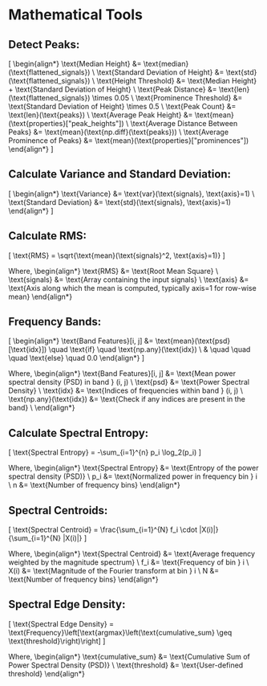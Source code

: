 # Mathematical Tools

## Detect Peaks:

\[
\begin{align*}
\text{Median Height} &= \text{median}(\text{flattened\_signals}) \\
\text{Standard Deviation of Height} &= \text{std}(\text{flattened\_signals}) \\
\text{Height Threshold} &= \text{Median Height} + \text{Standard Deviation of Height} \\
\text{Peak Distance} &= \text{len}(\text{flattened\_signals}) \times 0.05 \\
\text{Prominence Threshold} &= \text{Standard Deviation of Height} \times 0.5 \\
\text{Peak Count} &= \text{len}(\text{peaks}) \\
\text{Average Peak Height} &= \text{mean}(\text{properties}["peak\_heights"]) \\
\text{Average Distance Between Peaks} &= \text{mean}(\text{np.diff}(\text{peaks})) \\
\text{Average Prominence of Peaks} &= \text{mean}(\text{properties}["prominences"])
\end{align*}
\]

## Calculate Variance and Standard Deviation:

\[
\begin{align*}
\text{Variance} &= \text{var}(\text{signals}, \text{axis}=1) \\
\text{Standard Deviation} &= \text{std}(\text{signals}, \text{axis}=1)
\end{align*}
\]

## Calculate RMS:

\[
\text{RMS} = \sqrt{\text{mean}(\text{signals}^2, \text{axis}=1)}
\]

Where,
\begin{align*}
\text{RMS} &= \text{Root Mean Square} \\
\text{signals} &= \text{Array containing the input signals} \\
\text{axis} &= \text{Axis along which the mean is computed, typically axis=1 for row-wise mean}
\end{align*}

## Frequency Bands:

\[
\begin{align*}
\text{Band Features}[i, j] &= \text{mean}(\text{psd}[\text{idx}]) \quad \text{if} \quad \text{np.any}(\text{idx}) \\
& \quad \quad \quad \text{else} \quad 0.0
\end{align*}
\]

Where,
\begin{align*}
\text{Band Features}[i, j] &= \text{Mean power spectral density (PSD) in band } (i, j) \\
\text{psd} &= \text{Power Spectral Density} \\
\text{idx} &= \text{Indices of frequencies within band } (i, j) \\
\text{np.any}(\text{idx}) &= \text{Check if any indices are present in the band} \\
\end{align*}

## Calculate Spectral Entropy:

\[
\text{Spectral Entropy} = -\sum_{i=1}^{n} p_i \log_2(p_i)
\]

Where,
\begin{align*}
\text{Spectral Entropy} &= \text{Entropy of the power spectral density (PSD)} \\
p_i &= \text{Normalized power in frequency bin } i \\
n &= \text{Number of frequency bins}
\end{align*}

## Spectral Centroids:

\[
\text{Spectral Centroid} = \frac{\sum_{i=1}^{N} f_i \cdot |X(i)|}{\sum_{i=1}^{N} |X(i)|}
\]

Where,
\begin{align*}
\text{Spectral Centroid} &= \text{Average frequency weighted by the magnitude spectrum} \\
f_i &= \text{Frequency of bin } i \\
X(i) &= \text{Magnitude of the Fourier transform at bin } i \\
N &= \text{Number of frequency bins}
\end{align*}

## Spectral Edge Density:

\[
\text{Spectral Edge Density} = \text{Frequency}\left[\text{argmax}\left(\text{cumulative\_sum} \geq \text{threshold}\right)\right]
\]

Where,
\begin{align*}
\text{cumulative\_sum} &= \text{Cumulative Sum of Power Spectral Density (PSD)} \\
\text{threshold} &= \text{User-defined threshold}
\end{align*}
